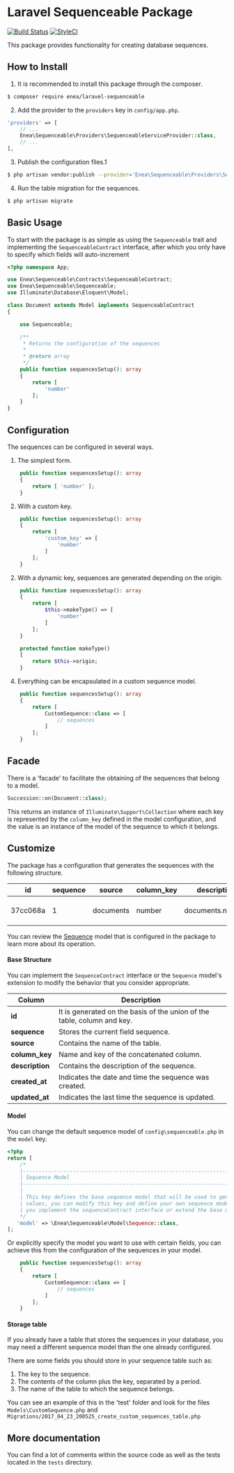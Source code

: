 # Laravel Sequenceable Package
[![Build Status](https://travis-ci.org/eneasdh-fs/laravel-sequenceable.svg?branch=master)](https://travis-ci.org/eneasdh-fs/laravel-sequenceable) [![StyleCI](https://styleci.io/repos/94660091/shield?branch=master)](https://styleci.io/repos/94660091)

This package provides functionality for creating database sequences.
## How to Install
1. It is recommended to install this package through the composer.
```sh
$ composer require enea/laravel-sequenceable
```
2. Add the provider to the `providers` key in `config/app.php`.
```php
'providers' => [
    // ...
    Enea\Sequenceable\Providers\SequenceableServiceProvider::class,
    // ...
],
```
3. Publish the configuration files.1
```sh
$ php artisan vendor:publish --provider='Enea\Sequenceable\Providers\SequenceableServiceProvider'
```
4. Run the table migration for the sequences.
```sh
$ php artisan migrate
```

## Basic Usage
To start with the package is as simple as using the `Sequenceable` trait  and implementing the `SequenceableContract` interface, after which you only have to specify which fields will auto-increment
```php
<?php namespace App;

use Enea\Sequenceable\Contracts\SequenceableContract;
use Enea\Sequenceable\Sequenceable;
use Illuminate\Database\Eloquent\Model;

class Document extends Model implements SequenceableContract
{

    use Sequenceable;

    /**
     * Returns the configuration of the sequences
     *
     * @return array
     */
    public function sequencesSetup(): array
    {
        return [
            'number'
        ];
    }
}
```

## Configuration
The sequences can be configured in several ways.
1. The simplest form.
```php
    public function sequencesSetup(): array
    {
        return [ 'number' ];
    }
```
2. With a custom key.
```php
    public function sequencesSetup(): array
    {
        return [ 
            'custom_key' => [
                'number' 
            ]
        ];
    }
```
2. With a dynamic key, sequences are generated depending on the origin.
```php
    public function sequencesSetup(): array
    {
        return [ 
            $this->makeType() => [
                'number' 
            ]
        ];
    }

    protected function makeType()
    {
        return $this->origin;
    }
```
4. Everything can be encapsulated in a custom sequence model.
```php
    public function sequencesSetup(): array
    {
        return [ 
            CustomSequence::class => [
                // sequences
            ]
        ];
    }
```
## Facade
There is a 'facade' to facilitate the obtaining of the sequences that belong to a model.
```php
Succession::on(Document::class);
```
This returns an instance of `Illuminate\Support\Collection` where each key is represented by the `column_key` defined in the model configuration, and the value is an instance of the model of the sequence to which it belongs.

## Customize
The package has a configuration that generates the sequences with the following structure.

 id       | sequence | source    | column_key | description      | created_at          | updated_at          
----------|----------|-----------|------------|------------------|---------------------|---------------------
 37cc068a |        1 | documents | number     | documents.number | 2017-06-29 18:40:44 | 2017-06-29 18:40:44 

You can review the [Sequence](https://github.com/eneasdh-fs/laravel-sequenceable/blob/master/src/Model/Sequence.php) model that is configured in the package to learn more about its operation.

#### Base Structure
You can implement the `SequenceContract` interface or the `Sequence` model's extension to modify the behavior that you consider appropriate.

 Column         | Description
----------------|------------------------------------------------------------------------------------
 **id**         | It is generated on the basis of the union of the table, column and key.
**sequence**    | Stores the current field sequence.
**source**      | Contains the name of the table.
**column_key**  | Name and key of the concatenated column.
**description** | Contains the description of the sequence.
**created_at**  | Indicates the date and time the sequence was created.
**updated_at**  | Indicates the last time the sequence is updated.

#### Model
You can change the default sequence model of `config\sequenceable.php` in the `model` key.
```php
<?php
return [
    /*
    |--------------------------------------------------------------------------
    | Sequence Model
    |--------------------------------------------------------------------------
    |
    | This key defines the base sequence model that will be used to generate the autoincrementable 
    | values, you can modify this key and define your own sequence model whenever 
    | you implement the sequenceContract interface or extend the base model
    */
   'model' => \Enea\Sequenceable\Model\Sequence::class,
];
```
Or explicitly specify the model you want to use with certain fields, you can achieve this from the configuration of the sequences in your model.
```php
    public function sequencesSetup(): array
    {
        return [ 
            CustomSequence::class => [
                // sequences
            ]
        ];
    }
```
#### Storage table
If you already have a table that stores the sequences in your database, you may need a different sequence model than the one already configured.

There are some fields you should store in your sequence table such as:
1. The key to the sequence.
2. The contents of the column plus the key, separated by a period.
3. The name of the table to which the sequence belongs.

You can see an example of this in the 'test' folder and look for the files `Models\CustomSequence.php` and `Migrations/2017_04_23_200525_create_custom_sequences_table.php`

## More documentation
You can find a lot of comments within the source code as well as the tests located in the `tests` directory.
